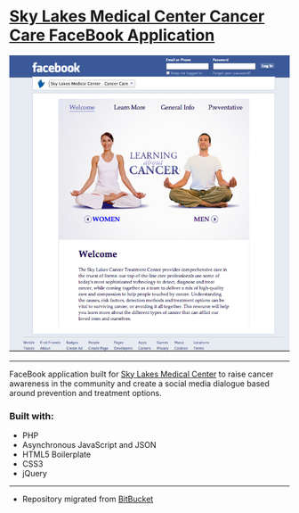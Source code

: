 # [Sky Lakes Medical Center Cancer Care FaceBook Application  ](https://www.facebook.com/SkyLakesMedicalCenter/app_572970382746928)  


![Cancer Care FaceBook screenshot](img/cancer-care-fb.png) 


---  

FaceBook application built for [Sky Lakes Medical Center](http://www.skylakes.org) to raise cancer awareness in the community and create a social media dialogue based around prevention and treatment options.  

### Built with:  
  * PHP  
  * Asynchronous JavaScript and JSON  
  * HTML5 Boilerplate  
  * CSS3  
  * jQuery  

---  

  * Repository migrated from [BitBucket](https://bitbucket.org/)  

